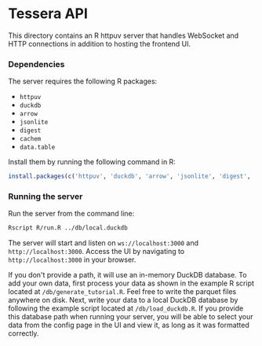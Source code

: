 # Tessera API


This directory contains an R httpuv server that handles WebSocket and HTTP connections in addition to hosting the frontend UI.

### Dependencies

The server requires the following R packages:
- `httpuv`
- `duckdb`
- `arrow`
- `jsonlite`
- `digest`
- `cachem`
- `data.table`

Install them by running the following command in R:
``` R
install.packages(c('httpuv', 'duckdb', 'arrow', 'jsonlite', 'digest', 'cachem', 'data.table'))
```

### Running the server

Run the server from the command line:
``` sh
Rscript R/run.R ../db/local.duckdb
```

The server will start and listen on `ws://localhost:3000` and `http://localhost:3000`. Access the UI by navigating to `http://localhost:3000` in your browser.

If you don't provide a path, it will use an in-memory DuckDB database. To add your own data, first process your data as shown in the example R script located at `/db/generate_tutorial.R`. Feel free to write the parquet files anywhere on disk. Next, write your data to a local DuckDB database by following the example script located at `/db/load_duckdb.R`. If you provide this database path when running your server, you will be able to select your data from the config page in the UI and view it, as long as it was formatted correctly.


